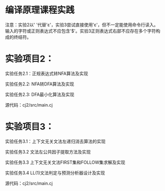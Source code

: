 # 编译原理课程实践

注意：实验2以' '代替'ε'，实验3尝试直接使用'ε'，但不一定能使用命令行读入。输入的字符或正则表达式不应包含'$'。实验3正则表达式右部不应存在多个字符构成的终结符。

# 实验项目2：

  实验任务2.1：正规表达式转NFA算法及实现
  
  实验任务2.2: NFA转DFA算法及实现
  
  实验任务2.3: DFA最⼩化算法及实现

  源代码：cj2/src/main.cj

# 实验项目3：

  实验任务3.1：上下文无关文法左递归消去算法的实现
  
  实验任务3.2 文法左公共因子提取方法及实现
  
  实验任务3.3 上下文无关文法FIRST集和FOLLOW集求解及实现
  
  实验任务3.4 LL(1)⽂法判定与预测分析器设计及实现

  源代码：cj2/src/main.cj

  
